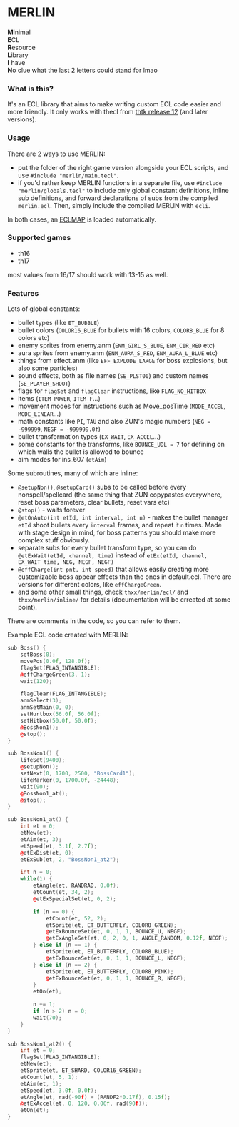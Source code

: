 # MERLIN
**M**inimal  
**E**CL  
**R**esource  
**L**ibrary  
**I** have  
**N**o clue what the last 2 letters could stand for lmao  

### What is this?  
It's an ECL library that aims to make writing custom ECL code easier and more friendly. It only works with thecl from [thtk release 12](https://github.com/thpatch/thtk/releases/tag/12) (and later versions).

### Usage
There are 2 ways to use MERLIN:
- put the folder of the right game version alongside your ECL scripts, and use `#include "merlin/main.tecl"`.
- if you'd rather keep MERLIN functions in a separate file, use `#include "merlin/globals.tecl"` to include only global constant definitions, inline sub definitions, and forward declarations of subs from the compiled `merlin.ecl`. Then, simply include the compiled MERLIN with `ecli`.

In both cases, an [ECLMAP](https://github.com/Priw8/eclmap) is loaded automatically.


### Supported games
- th16
- th17
  
most values from 16/17 should work with 13-15 as well.

### Features
Lots of global constants:
- bullet types (like `ET_BUBBLE`)
- bullet colors (`COLOR16_BLUE` for bullets with 16 colors, `COLOR8_BLUE` for 8 colors etc)
- enemy sprites from enemy.anm (`ENM_GIRL_S_BLUE`, `ENM_CIR_RED` etc)
- aura sprites from enemy.anm (`ENM_AURA_S_RED`, `ENM_AURA_L_BLUE` etc)
- things from effect.anm (like `EFF_EXPLODE_LARGE` for boss explosions, but also some particles)
- sound effects, both as file names (`SE_PLST00`) and custom names (`SE_PLAYER_SHOOT`)
- flags for `flagSet` and `flagClear` instructions, like `FLAG_NO_HITBOX`
- items (`ITEM_POWER`, `ITEM_F`...)
- movement modes for instructions such as Move_posTime (`MODE_ACCEL`, `MODE_LINEAR`...)
- math constants like `PI`, `TAU` and also ZUN's magic numbers (`NEG = -999999`, `NEGF = -999999.0f`)
- bullet transformation types (`EX_WAIT`, `EX_ACCEL`...)
- some constants for the transforms, like `BOUNCE_UDL = 7` for defining on which walls the bullet is allowed to bounce
- aim modes for ins_607 (`etAim`)
  
Some subroutines, many of which are inline:
- `@setupNon()`, `@setupCard()` subs to be called before every nonspell/spellcard (the same thing that ZUN copypastes everywhere, reset boss parameters, clear bullets, reset vars etc)
- `@stop()` - waits forever
- `@etOnAuto(int etId, int interval, int n)` - makes the bullet manager `etId` shoot bullets every `interval` frames, and repeat it `n` times. Made with stage design in mind, for boss patterns you should make more complex stuff obviously.
- separate subs for every bullet transform type, so you can do `@etExWait(etId, channel, time)` instead of `etEx(etId, channel, EX_WAIT time, NEG, NEGF, NEGF)`
- `@effCharge(int pnt, int speed)` that allows easily creating more customizable boss appear effects than the ones in default.ecl. There are versions for different colors, like `effChargeGreen`.
- and some other small things, check `thxx/merlin/ecl/` and `thxx/merlin/inline/` for details (documentation will be crreated at some point).

There are comments in the code, so you can refer to them.

Example ECL code created with MERLIN:  
```cpp
sub Boss() {
	setBoss(0);
	movePos(0.0f, 128.0f);
	flagSet(FLAG_INTANGIBLE);
	@effChargeGreen(3, 1);
	wait(120);

	flagClear(FLAG_INTANGIBLE);
	anmSelect(3);
	anmSetMain(0, 0);
	setHurtbox(56.0f, 56.0f);
	setHitbox(50.0f, 50.0f);
	@BossNon1();
	@stop();
}

sub BossNon1() {
	lifeSet(9400);
	@setupNon();
	setNext(0, 1700, 2500, "BossCard1");
	lifeMarker(0, 1700.0f, -24448);
	wait(90);
	@BossNon1_at();
	@stop();
}

sub BossNon1_at() {
	int et = 0;
	etNew(et);
	etAim(et, 3);
	etSpeed(et, 3.1f, 2.7f);
	@etExDist(et, 0);
	etExSub(et, 2, "BossNon1_at2");

	int n = 0;
	while(1) {
		etAngle(et, RANDRAD, 0.0f);
		etCount(et, 34, 2);
		@etExSpecialSet(et, 0, 2);

		if (n == 0) {
			etCount(et, 52, 2);
			etSprite(et, ET_BUTTERFLY, COLOR8_GREEN);
			@etExBounceSet(et, 0, 1, 1, BOUNCE_U, NEGF);
			@etExAngleSet(et, 0, 2, 0, 1, ANGLE_RANDOM, 0.12f, NEGF);
		} else if (n == 1) {
			etSprite(et, ET_BUTTERFLY, COLOR8_BLUE);
			@etExBounceSet(et, 0, 1, 1, BOUNCE_L, NEGF);
		} else if (n == 2) {
			etSprite(et, ET_BUTTERFLY, COLOR8_PINK);
			@etExBounceSet(et, 0, 1, 1, BOUNCE_R, NEGF);
		}
		etOn(et);

		n += 1;
		if (n > 2) n = 0;
		wait(70);
	}
}

sub BossNon1_at2() {
	int et = 0;
	flagSet(FLAG_INTANGIBLE);
	etNew(et);
	etSprite(et, ET_SHARD, COLOR16_GREEN);
	etCount(et, 5, 1);
	etAim(et, 1);
	etSpeed(et, 3.0f, 0.0f);
	etAngle(et, rad(-90f) + (RANDF2*0.17f), 0.15f);
	@etExAccel(et, 0, 120, 0.06f, rad(90f));
	etOn(et);
}
```
